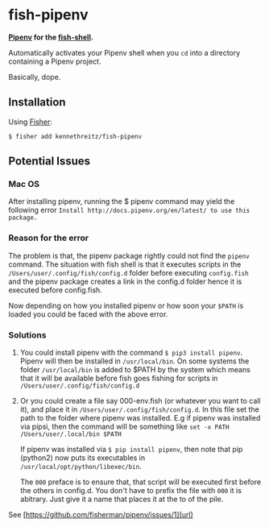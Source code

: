 # fish-pipenv

**[Pipenv](http://docs.pipenv.org/en/latest/) for the [fish-shell](https://github.com/fish-shell/fish-shell).**

Automatically activates your Pipenv shell when you `cd` into a directory containing a Pipenv project. 

Basically, dope. 

## Installation

Using [Fisher](https://github.com/jorgebucaran/fisher):

    $ fisher add kennethreitz/fish-pipenv

## Potential Issues
### Mac OS
After installing pipenv, running the $ pipenv command may yield the following error
`Install http://docs.pipenv.org/en/latest/ to use this package.`

### Reason for the error
The problem is that, the pipenv package rightly could not find the `pipenv` command. The situation with 
fish shell is that it executes scripts in the `/Users/user/.config/fish/config.d` folder before 
executing `config.fish` and the pipenv package creates a link in the config.d folder hence it is 
executed before config.fish.

Now depending on how you installed pipenv or how soon your `$PATH` is loaded you could be faced with the
above error.

### Solutions
1. You could install pipenv with the command `$ pip3 install pipenv`. Pipenv will then be installed in
    `/usr/local/bin`. On some systems the folder `/usr/local/bin` is added to $PATH by the system which
    means that it will be available before fish goes fishing for scripts in `/Users/user/.config/fish/config.d`
    
2. Or you could create a file say 000-env.fish (or whatever you want to call it), and place it in 
    `/Users/user/.config/fish/config.d`. In this file set the path to the folder where pipenv was installed. 
    E.g if pipenv was installed via pipsi, then the command will be something like 
    `set -x PATH /Users/user/.local/bin $PATH`
    
    If pipenv was installed via `$ pip install pipenv`, then note that pip (python2) now puts its executables
    in `/usr/local/opt/python/libexec/bin`.
    
    The `000` preface is to ensure that, that script will be executed first before the others in config.d. You
    don't have to prefix the file with `000` it is abitrary. Just give it a name that places it at the to of the
    pile.
    
 See [https://github.com/fisherman/pipenv/issues/1](url)
